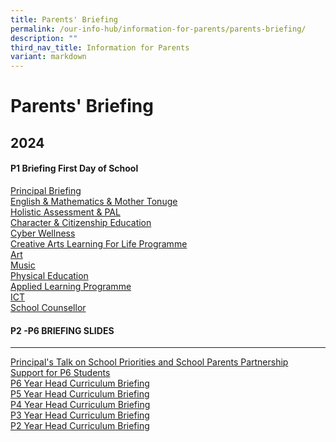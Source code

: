 ```yaml
---
title: Parents' Briefing
permalink: /our-info-hub/information-for-parents/parents-briefing/
description: ""
third_nav_title: Information for Parents
variant: markdown
---
```

# Parents' Briefing

2024
----

#### P1 Briefing First Day of School

[Principal Briefing](/files/Our%20Info%20Hub/1__Principal.pdf)<br>
[English &amp; Mathematics &amp; Mother Tonuge](/files/Our%20Info%20Hub/2__English_Mathematics_Mother_Tonuge.pdf)<br>
[Holistic Assessment &amp; PAL](/files/Our%20Info%20Hub/3__Holistic_Assessment___PAL.pdf)<br>
[Character &amp; Citizenship Education](/files/Our%20Info%20Hub/4__Character___Citizenship_Education.pdf)<br>
[Cyber Wellness](/files/Our%20Info%20Hub/5__Cyber_Wellness.pdf)<br>
[Creative Arts Learning For Life Programme](/files/Our%20Info%20Hub/6__Creative_Arts_Learning_For_Life_Programme.pdf)<br>
[Art](/files/Our%20Info%20Hub/7__Art.pdf)<br>
[Music](/files/Our%20Info%20Hub/8__Music.pdf)<br>
[Physical Education](/files/Our%20Info%20Hub/9__Physical_Education.pdf)<br>
[Applied Learning Programme](/files/Our%20Info%20Hub/10__Applied_Learning_Programme.pdf)<br>
[ICT](/files/Our%20Info%20Hub/11__ICT.pdf)<br>
[School Counsellor](/files/Our%20Info%20Hub/12__School_Counsellor.pdf)
  

  

#### P2 -P6 BRIEFING SLIDES 
-----------------------------------

[Principal's Talk on School Priorities and School Parents Partnership](/files/Our%20Info%20Hub/Parents%20Briefing/2024_Principal_s_Talk_School_Priorities___School_Parent_Partnership.pdf)<br>
[Support for P6 Students](/files/Our%20Info%20Hub/Parents%20Briefing/2024_Support_for_P6_Students.pdf)<br>
[P6 Year Head Curriculum Briefing](/files/Our%20Info%20Hub/Parents%20Briefing/2024_Curriculum_Briefing_P6YH.pdf)<br>
[P5 Year Head Curriculum Briefing](/files/Our%20Info%20Hub/Parents%20Briefing/2024_Curriculum_Briefing_P5AYH_For_Parents.pdf)<br>
[P4 Year Head Curriculum Briefing](/files/Our%20Info%20Hub/Parents%20Briefing/2024_P4_Level_Briefing.pdf)<br>
[P3 Year Head Curriculum Briefing](/files/Our%20Info%20Hub/Parents%20Briefing/P3_2024_Curriculum_Briefing_PG.pdf)<br>
[P2 Year Head Curriculum Briefing](/files/Our%20Info%20Hub/Parents%20Briefing/P2_YH_Slide_2024_Sch_Website.pdf)